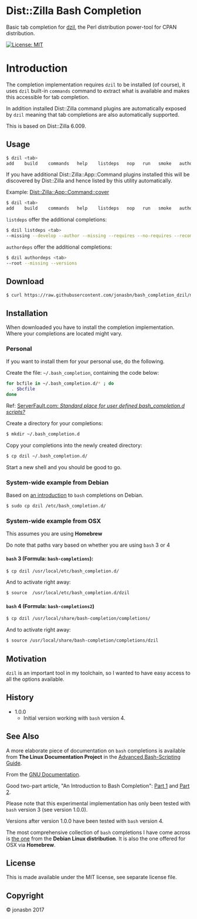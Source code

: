 # Dist::Zilla Bash Completion

Basic tab completion for [dzil](http://dzil.org/), the Perl distribution power-tool for CPAN distribution.

[![License: MIT](https://img.shields.io/badge/License-MIT-yellow.svg)](https://opensource.org/licenses/MIT)

# Introduction

The completion implementation requires `dzil` to be installed (of course), it uses `dzil` built-in `commands` command to extract what is available and makes this accessible for tab completion.

In addition installed Dist::Zilla command plugins are automatically exposed by `dzil` meaning that tab completions are also automatically supported.

This is based on Dist::Zilla 6.009.

## Usage

```bash
$ dzil <tab>
add    build    commands   help    listdeps   nop   run   smoke   authordeps   clean  install  new        release setup      test
```

If you have additional Dist::Zilla::App::Command plugins installed this will be discovered by Dist::Zilla and hence listed by this utility automatically.

Example: [Dist::Zilla::App::Command::cover](https://metacpan.org/pod/Dist::Zilla::App::Command::cover)

```bash
$ dzil <tab>
add    build    commands   help    listdeps   nop   run   smoke   authordeps   clean  install  new        release setup      cover test
```

`listdeps` offer the additional completions:

```bash
$ dzil listdeps <tab>
--missing --develop --author --missing --requires --no-requires --recommends --no-recommends --suggests --no-suggests --versions --cpanm-versions --json --omit-cores
```

`authordeps` offer the additional completions:

```bash
$ dzil authordeps <tab>
--root --missing --versions
```

## Download

```bash
$ curl https://raw.githubusercontent.com/jonasbn/bash_completion_dzil/master/dzil > dzil
```

## Installation

When downloaded you have to install the completion implementation. Where your completions are located might vary.

### Personal

If you want to install them for your personal use, do the following.

Create the file: `~/.bash_completion`, containing the code below:

```bash
for bcfile in ~/.bash_completion.d/* ; do
  . $bcfile
done
```

Ref: [ServerFault.com: _Standard place for user defined bash_completion.d scripts?_](https://serverfault.com/questions/506612/standard-place-for-user-defined-bash-completion-d-scripts)

Create a directory for your completions:

```bash
$ mkdir ~/.bash_completion.d
```

Copy your completions into the newly created directory:

```bash
$ cp dzil ~/.bash_completion.d/
```

Start a new shell and you should be good to go.

### System-wide example from Debian

Based on [an introduction](https://debian-administration.org/article/316/An_introduction_to_bash_completion_part_1) to `bash` completions on Debian.

```bash
$ sudo cp dzil /etc/bash_completion.d/
```

### System-wide example from OSX

This assumes you are using **Homebrew**

Do note that paths vary based on whether you are using `bash` 3 or 4

#### `bash` 3 (Formula: `bash-completions`):

```bash
$ cp dzil /usr/local/etc/bash_completion.d/
```

And to activate right away:

```bash
$ source  /usr/local/etc/bash_completion.d/dzil
```

#### `bash` 4 (Formula: `bash-completions2`)

```bash
$ cp dzil /usr/local/share/bash-completion/completions/
```

And to activate right away:

```bash
$ source /usr/local/share/bash-completion/completions/dzil
```

## Motivation

`dzil` is an important tool in my toolchain, so I wanted to have easy access to all the options available.

## History

- 1.0.0
    + Initial version working with `bash` version 4.

## See Also

A more elaborate piece of documentation on `bash` completions is available from **The Linux Documentation Project** in the [Advanced Bash-Scripting Guide](http://tldp.org/LDP/abs/html/tabexpansion.html).

From the [GNU Documentation](https://www.gnu.org/software/bash/manual/html_node/Programmable-Completion.html).

Good two-part article, "An Introduction to Bash Completion": [Part 1](https://debian-administration.org/article/316/An_introduction_to_bash_completion_part_1) and [Part 2](https://debian-administration.org/article/317/An_introduction_to_bash_completion_part_2).

Please note that this experimental implementation has only been tested with `bash` version 3 (see version 1.0.0).

Versions after version 1.0.0 have been tested with `bash` version 4.

The most comprehensive collection of `bash` completions I have come across is [the one](https://github.com/scop/bash-completion) from the **Debian Linux distribution**. It is also the one offered for OSX via **Homebrew**.

## License

This is made available under the MIT license, see separate license file.

## Copyright

:copyright: jonasbn 2017
